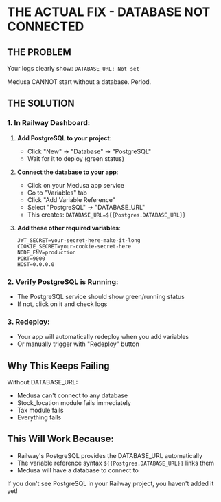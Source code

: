 # THE ACTUAL FIX - DATABASE NOT CONNECTED

## THE PROBLEM
Your logs clearly show: `DATABASE_URL: Not set`

Medusa CANNOT start without a database. Period.

## THE SOLUTION

### 1. In Railway Dashboard:

1. **Add PostgreSQL to your project**:
   - Click "New" → "Database" → "PostgreSQL"
   - Wait for it to deploy (green status)

2. **Connect the database to your app**:
   - Click on your Medusa app service
   - Go to "Variables" tab
   - Click "Add Variable Reference"
   - Select "PostgreSQL" → "DATABASE_URL"
   - This creates: `DATABASE_URL=${{Postgres.DATABASE_URL}}`

3. **Add these other required variables**:
   ```
   JWT_SECRET=your-secret-here-make-it-long
   COOKIE_SECRET=your-cookie-secret-here
   NODE_ENV=production
   PORT=9000
   HOST=0.0.0.0
   ```

### 2. Verify PostgreSQL is Running:
- The PostgreSQL service should show green/running status
- If not, click on it and check logs

### 3. Redeploy:
- Your app will automatically redeploy when you add variables
- Or manually trigger with "Redeploy" button

## Why This Keeps Failing

Without DATABASE_URL:
- Medusa can't connect to any database
- Stock_location module fails immediately
- Tax module fails
- Everything fails

## This Will Work Because:
- Railway's PostgreSQL provides the DATABASE_URL automatically
- The variable reference syntax `${{Postgres.DATABASE_URL}}` links them
- Medusa will have a database to connect to

If you don't see PostgreSQL in your Railway project, you haven't added it yet!
